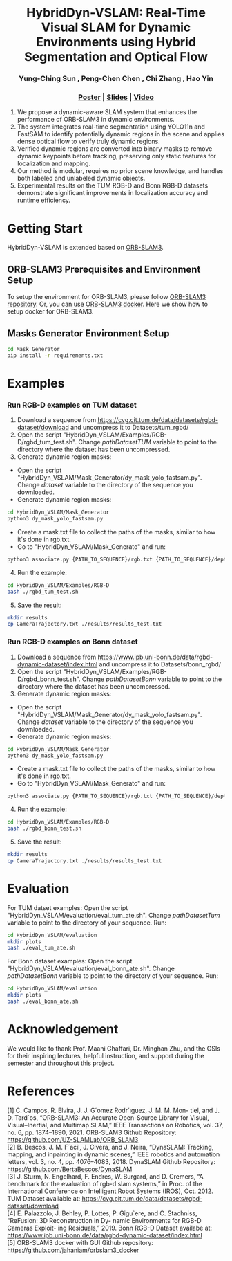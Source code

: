 <p align="center">

  <h1 align="center">HybridDyn-VSLAM: Real-Time Visual SLAM for Dynamic Environments using Hybrid Segmentation and Optical Flow</h1>
  <h3 align="center">
    <strong>Yung-Ching Sun</strong>
    ,
    <strong>Peng-Chen Chen</strong>
    ,
    <strong>Chi Zhang</strong>
    ,
    <strong>Hao Yin</strong>
  </h3>
  <h3 align="center"><a href="./doc/poster.pdf">Poster</a> | <a href="./doc/slides.pdf">Slides</a> | <a href="./media/presentation.mp4">Video</a></h3>
  <div align="center"></div>
</p>

1. We propose a dynamic-aware SLAM system that enhances the performance of ORB-SLAM3 in dynamic environments.
2. The system integrates real-time segmentation using YOLO11n and FastSAM to identify potentially dynamic regions in the scene and applies dense optical flow to verify truly dynamic regions.
3. Verified dynamic regions are converted into binary masks to remove dynamic keypoints before tracking, preserving only static features for localization and mapping.
4. Our method is modular, requires no prior scene knowledge, and handles both labeled and unlabeled dynamic objects.
5. Experimental results on the TUM RGB-D and Bonn RGB-D datasets demonstrate significant improvements in localization accuracy and runtime efficiency.

<!-- ## Abstract
In dynamic environments, traditional SLAM systems struggle to maintain accurate localization and mapping due to the presence of moving objects that violate the static-world assumption. To address this challenge, we propose a robust and modular dynamic SLAM framework that enhances ORB-SLAM3 by integrating real-time dynamic region segmentation and optical flow-based motion analysis. Our method leverages FastSAM and YOLO11n-seg to detect potentially dynamic regions, which are further refined using dense optical flow to identify true motion. These dynamic regions are masked to exclude moving region feature points before SLAM processing, enabling improved camera trajectory tracking. Experimental results on the TUM RGB-D and Bonn RGB-D datasets demonstrate significant improvements in localization accuracy and runtime efficiency, achieving real-time performance without requiring prior knowledge of object classes. -->

# Getting Start
HybridDyn-VSLAM is extended based on [ORB-SLAM3](https://github.com/UZ-SLAMLab/ORB_SLAM3).

## ORB-SLAM3 Prerequisites and Environment Setup
To setup the environment for ORB-SLAM3, please follow [ORB-SLAM3 repository](https://github.com/UZ-SLAMLab/ORB_SLAM3). Or, you can use [ORB-SLAM3 docker](https://github.com/jahaniam/orbslam3_docker). Here we show how to setup docker for ORB-SLAM3.<br> 

<!-- ### 1. Build ORB-SLAM3 docker container
Run
```bash
./build_container_cpu.sh
```
or
```bash
./build_container_cuda.sh
```
depending on your machine.

### 2. Run ORB-SLAM3 docker image
```bash
docker exec -it orbslam3 bash
``` -->

## Masks Generator Environment Setup
```bash
cd Mask_Generator
pip install -r requirements.txt
```

# Examples
### Run RGB-D examples on TUM dataset
1. Download a sequence from https://cvg.cit.tum.de/data/datasets/rgbd-dataset/download and uncompress it to Datasets/tum_rgbd/
2. Open the script "HybridDyn_VSLAM/Examples/RGB-D/rgbd_tum_test.sh". Change *pathDatasetTUM* variable to point to the directory where the dataset has been uncompressed.
3. Generate dynamic region masks: 
- Open the script "HybridDyn_VSLAM/Mask_Generator/dy_mask_yolo_fastsam.py". Change *dataset* variable to the directory of the sequence you downloaded. 
- Generate dynamic region masks:
```bash
cd HybridDyn_VSLAM/Mask_Generator
python3 dy_mask_yolo_fastsam.py
```
- Create a mask.txt file to collect the paths of the masks, similar to how it's done in rgb.txt.
- Go to "HybridDyn_VSLAM/Mask_Generato" and run:
```bash
python3 associate.py {PATH_TO_SEQUENCE}/rgb.txt {PATH_TO_SEQUENCE}/depth.txt {PATH_TO_SEQUENCE}/mask.txt > tum_example.txt
```
4. Run the example:
```bash
cd HybridDyn_VSLAM/Examples/RGB-D
bash ./rgbd_tum_test.sh
```
5. Save the result:
```bash
mkdir results
cp CameraTrajectory.txt ./results/results_test.txt
```
### Run RGB-D examples on Bonn dataset
1. Download a sequence from https://www.ipb.uni-bonn.de/data/rgbd-dynamic-dataset/index.html and uncompress it to Datasets/bonn_rgbd/
2. Open the script "HybridDyn_VSLAM/Examples/RGB-D/rgbd_bonn_test.sh". Change *pathDatasetBonn* variable to point to the directory where the dataset has been uncompressed.
3. Generate dynamic region masks: 
- Open the script "HybridDyn_VSLAM/Mask_Generator/dy_mask_yolo_fastsam.py". Change *dataset* variable to the directory of the sequence you downloaded. 
- Generate dynamic region masks:
```bash
cd HybridDyn_VSLAM/Mask_Generator
python3 dy_mask_yolo_fastsam.py
```
- Create a mask.txt file to collect the paths of the masks, similar to how it's done in rgb.txt.
- Go to "HybridDyn_VSLAM/Mask_Generato" and run:
```bash
python3 associate.py {PATH_TO_SEQUENCE}/rgb.txt {PATH_TO_SEQUENCE}/depth.txt {PATH_TO_SEQUENCE}/mask.txt > tum_example.txt
```
4. Run the example:
```bash
cd HybridDyn_VSLAM/Examples/RGB-D
bash ./rgbd_bonn_test.sh
```
5. Save the result:
```bash
mkdir results
cp CameraTrajectory.txt ./results/results_test.txt
```
# Evaluation
For TUM datset examples: Open the script "HybridDyn_VSLAM/evaluation/eval_tum_ate.sh". Change *pathDatasetTum* variable to point to the directory of your sequence. Run:
```bash
cd HybridDyn_VSLAM/evaluation
mkdir plots
bash ./eval_tum_ate.sh
```
For Bonn dataset examples: Open the script "HybridDyn_VSLAM/evaluation/eval_bonn_ate.sh". Change *pathDatasetBonn* variable to point to the directory of your sequence. Run:
```bash
cd HybridDyn_VSLAM/evaluation
mkdir plots
bash ./eval_bonn_ate.sh
```

# Acknowledgement
We would like to thank Prof. Maani Ghaffari, Dr. Minghan Zhu, and the GSIs for their inspiring lectures, helpful instruction, and support during the semester and throughout this project. 

# References
[1] C. Campos, R. Elvira, J. J. G´omez Rodr´ıguez, J. M. M. Mon-
tiel, and J. D. Tard´os, “ORB-SLAM3: An Accurate Open-Source
Library for Visual, Visual–Inertial, and Multimap SLAM,” IEEE
Transactions on Robotics, vol. 37, no. 6, pp. 1874–1890, 2021. ORB-SLAM3 Github Repository: https://github.com/UZ-SLAMLab/ORB_SLAM3<br>
[2] B. Bescos, J. M. F´acil, J. Civera, and J. Neira,
“DynaSLAM: Tracking, mapping, and inpainting in
dynamic scenes,” IEEE robotics and automation
letters, vol. 3, no. 4, pp. 4076–4083, 2018. DynaSLAM Github Repository: https://github.com/BertaBescos/DynaSLAM<br>
[3] J. Sturm, N. Engelhard, F. Endres, W. Burgard, and
D. Cremers, “A benchmark for the evaluation of
rgb-d slam systems,” in Proc. of the International
Conference on Intelligent Robot Systems (IROS),
Oct. 2012. TUM Dataset available at: https://cvg.cit.tum.de/data/datasets/rgbd-dataset/download<br>
[4] E. Palazzolo, J. Behley, P. Lottes, P. Gigu`ere, and
C. Stachniss, “ReFusion: 3D Reconstruction in Dy-
namic Environments for RGB-D Cameras Exploit-
ing Residuals,” 2019. Bonn RGB-D Dataset availabe at: https://www.ipb.uni-bonn.de/data/rgbd-dynamic-dataset/index.html<br>
[5] ORB-SLAM3 docker with GUI Github repository: https://github.com/jahaniam/orbslam3_docker
